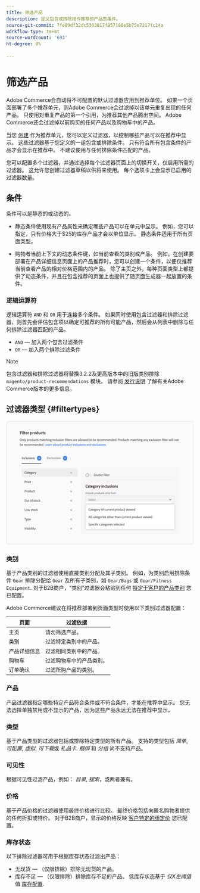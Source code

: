```yaml
---
title: 筛选产品
description: 定义包含或排除用作推荐的产品的条件。
source-git-commit: 7fe89df32dc5363817f957180e5b75e7217fc14a
workflow-type: tm+mt
source-wordcount: '693'
ht-degree: 0%

---
```


# 筛选产品

Adobe Commerce会自动将不可配置的默认过滤器应用到推荐单位。 如果一个页面部署了多个推荐单元，则Adobe Commerce会过滤掉以该单元重复出现的任何产品。 只使用对重复产品的第一个引用，为推荐其他产品腾出空间。 Adobe Commerce还会过滤掉以前购买的任何产品以及购物车中的产品。

当您 [创建](create.md) 作为推荐单元，您可以定义过滤器，以控制哪些产品可以在推荐中显示。 这些过滤器基于您定义的一组包含或排除条件。 只有符合所有包含条件的产品才会显示在推荐中。 不建议使用与任何排除条件匹配的产品。

您可以配置多个过滤器，并通过选择每个过滤器页面上的切换开关，仅启用所需的过滤器。 这允许您创建过滤器草稿以供将来使用。 每个选项卡上会显示已启用的过滤器数量。

## 条件

条件可以是静态的或动态的。

- 静态条件使用现有产品属性来确定哪些产品可以在单元中显示。 例如，您可以指定，只有价格大于$25的库存产品才会以单位显示。 静态条件适用于所有页面类型。

- 购物者当前上下文的动态条件键，如当前查看的类别或产品。 例如，在创建要部署在产品详细信息页面上的产品推荐时，您可以创建一个条件，以便仅推荐当前查看产品的相对价格范围内的产品。 除了主页之外，每种页面类型上都提供了动态条件，并且在包含推荐的页面上也提供了随页面生成器一起放置的条件。

### 逻辑运算符

逻辑运算符 `AND` 和 `OR` 用于连接多个条件。 如果同时使用包含过滤器和排除过滤器，则首先会评估包含项以确定可推荐的所有可能产品，然后会从列表中删除与任何排除过滤器匹配的产品。

- `AND`  — 加入两个包含过滤条件
- `OR`  — 加入两个排除过滤条件

>[!NOTE]
>
> 包含过滤器和排除过滤器将替换3.2.2及更高版本中的旧版类别排除 `magento/product-recommendations` 模块。 请参阅 [发行说明](release-notes.md) 了解有关Adobe Commerce版本的更多信息。

## 过滤器类型 {#filtertypes}

![过滤器](assets/rec-conditions.png)

### 类别

基于产品类别的过滤器使用直接类别分配及其子类别。 例如，为类别启用排除条件 `Gear` 排除分配给 `Gear` 及所有子类别，如 `Gear/Bags` 或 `Gear/Fitness Equipment`. 对于B2B商户，“类别”过滤器会粘贴到任何 [特定于客户的产品类别](https://docs.magento.com/user-guide/catalog/category-permissions.html) 您已配置。

Adobe Commerce建议在将推荐部署到页面类型时使用以下类别过滤器配置：

| 页面 | 过滤依据 |
|---|---|
| 主页 | 请勿筛选产品。 |
| 类别 | 过滤特定类别中的产品。 |
| 产品详细信息 | 过滤相同类别中的产品。 |
| 购物车 | 过滤购物车中的产品类别。 |
| 订单确认 | 过滤所购产品的类别。 |

### 产品

产品过滤器指定哪些特定产品符合条件或不符合条件，才能在推荐中显示。 您无法选择单独禁用或不显示的产品，因为这些产品永远无法在推荐中显示。

### 类型

基于产品类型的过滤器包括或排除特定类型的所有产品。 支持的类型包括 _简单_, _可配置_, _虚拟_, _可下载_&#x200B;或 _礼品卡_. _捆绑_ 和 _分组_ 尚不支持产品。

### 可见性

根据可见性过滤产品，例如： _目录_, _搜索_，或两者兼有。

### 价格

基于产品价格的过滤器使用最终价格进行比较。 最终价格包括向匿名购物者提供的任何折扣或特价。 对于B2B商户，显示的价格反映 [客户特定的组定价](https://docs.magento.com/user-guide/catalog/pricing-advanced.html#customer-group-price) 您已配置。

### 库存状态

以下排除过滤器可用于根据库存状态过滤出产品：

- 无现货 — （仅限排除）排除无现货的产品。
- 库存不足 — （仅限排除）排除库存不足的产品。 低库存状态基于 _仅X左阈值_ 值 [库存配置](https://docs.magento.com/user-guide/configuration/catalog/inventory.html).
